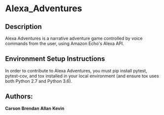 # Alexa_Adventures

## Description

Alexa Adventures is a narrative adventure game controlled by voice commands from the user, using Amazon Echo's Alexa API.

## Environment Setup Instructions

In order to contribute to Alexa Adventures, you must pip install pytest, pytest-cov, and tox installed in your local environment (and ensure tox uses both Python 2.7 and Python 3.6).

## Authors:

**Carson**
**Brendan**
**Allan**
**Kevin**
